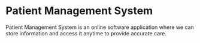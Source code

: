 # Patient Management System

Patient Management System is an online software
application where we can store information and access it
anytime to provide accurate care.

